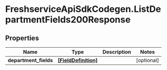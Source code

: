 # FreshserviceApiSdkCodegen.ListDepartmentFields200Response

## Properties

| Name                  | Type                                        | Description | Notes      |
| --------------------- | ------------------------------------------- | ----------- | ---------- |
| **department_fields** | [**[FieldDefinition]**](FieldDefinition.md) |             | [optional] |
